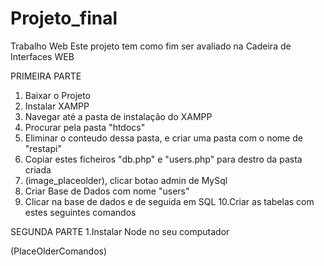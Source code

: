 # Projeto_final
 Trabalho Web
 Este projeto tem como fim ser avaliado na Cadeira de Interfaces WEB

 PRIMEIRA PARTE
 
 1. Baixar o Projeto
 2. Instalar XAMPP
 3. Navegar até a pasta de instalação do XAMPP
 4. Procurar pela pasta "htdocs"
 5. Eliminar o conteudo dessa pasta, e criar uma pasta com o nome de "restapi" 
 6. Copiar estes ficheiros "db.php" e "users.php" para destro da pasta criada
 7. (image_placeolder), clicar botao admin de MySql
 8. Criar Base de Dados com nome "users"
 9. Clicar na base de dados e de seguida em SQL
 10.Criar as tabelas com estes seguintes comandos
  
 SEGUNDA PARTE
 1.Instalar Node no seu computador
 

 (PlaceOlderComandos)
